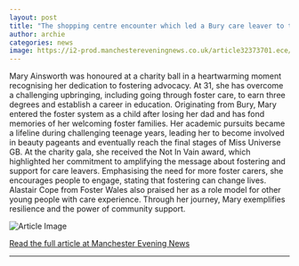 ```yaml
---
layout: post
title: "The shopping centre encounter which led a Bury care leaver to take on the universe"
author: archie
categories: news
image: https://i2-prod.manchestereveningnews.co.uk/article32373701.ece/ALTERNATES/s1200/0_Mary-Ainsworth-Dan-Collins-PhotoJPG.jpg
---
```

Mary Ainsworth was honoured at a charity ball in a heartwarming moment recognising her dedication to fostering advocacy. At 31, she has overcome a challenging upbringing, including going through foster care, to earn three degrees and establish a career in education. Originating from Bury, Mary entered the foster system as a child after losing her dad and has fond memories of her welcoming foster families. Her academic pursuits became a lifeline during challenging teenage years, leading her to become involved in beauty pageants and eventually reach the final stages of Miss Universe GB. At the charity gala, she received the Not In Vain award, which highlighted her commitment to amplifying the message about fostering and support for care leavers. Emphasising the need for more foster carers, she encourages people to engage, stating that fostering can change lives. Alastair Cope from Foster Wales also praised her as a role model for other young people with care experience. Through her journey, Mary exemplifies resilience and the power of community support.

![Article Image](https://i2-prod.manchestereveningnews.co.uk/article32373701.ece/ALTERNATES/s1200/0_Mary-Ainsworth-Dan-Collins-PhotoJPG.jpg)

[Read the full article at Manchester Evening News](https://www.manchestereveningnews.co.uk/news/greater-manchester-news/shopping-centre-encounter-led-bury-32373488)

---
